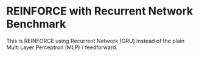 # REINFORCE with Recurrent Network Benchmark

This is REINFORCE using Recurrent Network (GRU) instead of the plain Multi Layer Perceptron (MLP) / feedforward.
